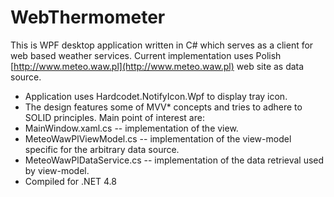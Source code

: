 WebThermometer
==============

This is WPF desktop application written in C# which serves as a client for web based weather services. Current implementation uses Polish [http://www.meteo.waw.pl](http://www.meteo.waw.pl) web site as data source.

- Application uses Hardcodet.NotifyIcon.Wpf to display tray icon.
- The design features some of MVV* concepts and tries to adhere to SOLID principles. Main point of interest are:
- MainWindow.xaml.cs -- implementation of the view.
- MeteoWawPlViewModel.cs -- implementation of the view-model specific for the arbitrary data source.
- MeteoWawPlDataService.cs -- implementation of the data retrieval used by view-model.
- Compiled for .NET 4.8



